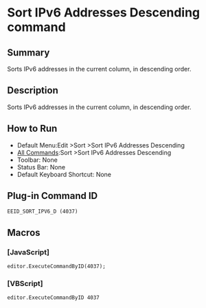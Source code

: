 # Sort IPv6 Addresses Descending command

## Summary

Sorts IPv6 addresses in the current column, in descending order.

## Description

Sorts IPv6 addresses in the current column, in descending order.

## How to Run

- Default Menu:Edit \>Sort \>Sort IPv6 Addresses Descending
- [All Commands](../tools/all_commands):Sort \>Sort IPv6 Addresses Descending
- Toolbar: None
- Status Bar: None
- Default Keyboard Shortcut: None

## Plug-in Command ID

```
EEID_SORT_IPV6_D (4037)```

## Macros

### \[JavaScript\]

```
editor.ExecuteCommandByID(4037);
```

### \[VBScript\]

```
editor.ExecuteCommandByID 4037
```
